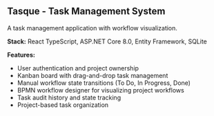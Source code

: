 ## Tasque - Task Management System

A task management application with workflow visualization.

**Stack:** React TypeScript, ASP.NET Core 8.0, Entity Framework, SQLite

**Features:**
- User authentication and project ownership
- Kanban board with drag-and-drop task management
- Manual workflow state transitions (To Do, In Progress, Done)
- BPMN workflow designer for visualizing project workflows
- Task audit history and state tracking
- Project-based task organization